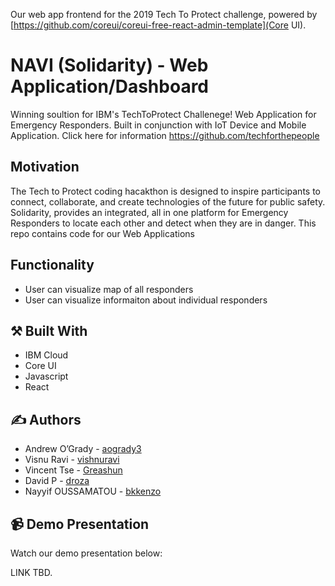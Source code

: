 Our web app frontend for the 2019 Tech To Protect challenge, powered by [https://github.com/coreui/coreui-free-react-admin-template](Core UI).

#  NAVI (Solidarity) - Web Application/Dashboard

Winning soultion for IBM's TechToProtect Challenege! Web Application for Emergency Responders. Built in conjunction with IoT Device and Mobile Application. Click here for information https://github.com/techforthepeople

## Motivation

The Tech to Protect coding hacakthon is designed to inspire participants to connect, collaborate, and create technologies of the future for public safety. Solidarity, provides an integrated, all in one platform for Emergency Responders to locate each other and detect when they are in danger. This repo contains code for our Web Applications

## Functionality

* User can visualize map of all responders
* User can visualize informaiton about individual responders

## :hammer_and_pick: Built With

* IBM Cloud
* Core UI
* Javascript
* React

## :writing_hand: Authors

* Andrew O’Grady - [aogrady3](https://github.com/aogrady3)
* Visnu Ravi - [vishnuravi](https://github.com/vishnuravi)
* Vincent Tse - [Greashun](https://github.com/Greashun)
* David P - [droza](https://github.com/droza)
* Nayyif OUSSAMATOU - [bkkenzo](https://github.com/bkkenzo)


## :video_camera: Demo Presentation

Watch our demo presentation below:

LINK TBD.
